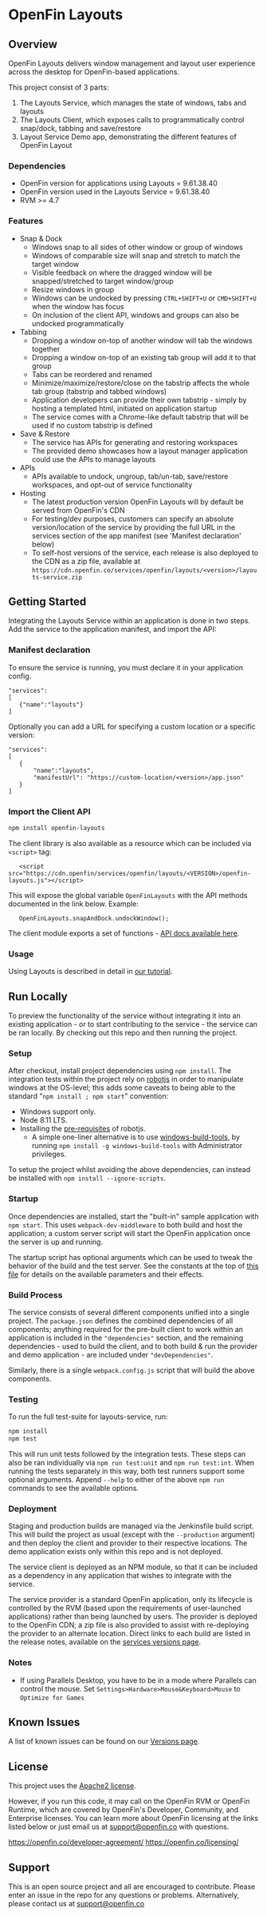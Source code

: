 # OpenFin Layouts


## Overview
OpenFin Layouts delivers window management and layout user experience across the desktop for OpenFin-based applications.

This project consist of 3 parts:
1. The Layouts Service, which manages the state of windows, tabs and layouts
2. The Layouts Client, which exposes calls to programmatically control snap/dock, tabbing and save/restore
3. Layout Service Demo app, demonstrating the different features of OpenFin Layout

### Dependencies
- OpenFin version for applications using Layouts = 9.61.38.40
- OpenFin version used in the Layouts Service = 9.61.38.40
- RVM >= 4.7

### Features
- Snap & Dock 
   - Windows snap to all sides of other window or group of windows
   - Windows of comparable size will snap and stretch to match the target window
   - Visible feedback on where the dragged window will be snapped/stretched to target window/group
   - Resize windows in group
   - Windows can be undocked by pressing `CTRL+SHIFT+U` or `CMD+SHIFT+U` when the window has focus
   - On inclusion of the client API, windows and groups can also be undocked programmatically
- Tabbing
   - Dropping a window on-top of another window will tab the windows together
   - Dropping a window on-top of an existing tab group will add it to that group
   - Tabs can be reordered and renamed
   - Minimize/maximize/restore/close on the tabstrip affects the whole tab group (tabstrip and tabbed windows)
   - Application developers can provide their own tabstrip - simply by hosting a templated html, initiated on application startup
   - The service comes with a Chrome-like default tabstrip that will be used if no custom tabstrip is defined
- Save & Restore
   - The service has APIs for generating and restoring workspaces
   - The provided demo showcases how a layout manager application could use the APIs to manage layouts
- APIs
   - APIs available to undock, ungroup, tab/un-tab, save/restore workspaces, and opt-out of service functionality
- Hosting
   - The latest production version OpenFin Layouts will by default be served from OpenFin's CDN
   - For testing/dev purposes, customers can specify an absolute version/location of the service by providing the full URL in the services section of the app manifest (see 'Manifest declaration' below)
   - To self-host versions of the service, each release is also deployed to the CDN as a zip file, available at `https://cdn.openfin.co/services/openfin/layouts/<version>/layouts-service.zip`

## Getting Started

Integrating the Layouts Service within an application is done in two steps. Add the service to the application manifest, and import the API:

### Manifest declaration

To ensure the service is running, you must declare it in your application config.

```
"services":
[
   {"name":"layouts"}
]
```
Optionally you can add a URL for specifying a custom location or a specific version:

```
"services":
[
   {
       "name":"layouts",
       "manifestUrl": "https://custom-location/<version>/app.json"
   }
]
```

### Import the Client API

```bash
npm install openfin-layouts
```

The client library is also available as a resource which can be included via `<script>` tag:
```
   <script src="https://cdn.openfin/services/openfin/layouts/<VERSION>/openfin-layouts.js"></script>
```
This will expose the global variable `OpenFinLayouts` with the API methods documented in the link below.  Example:
```
   OpenFinLayouts.snapAndDock.undockWindow();
```

The client module exports a set of functions - [API docs available here](https://cdn.openfin.co/docs/services/layouts/stable/api/).


### Usage

Using Layouts is described in detail in [our tutorial](https://openfin.co/documentation/layouts-tutorial).

## Run Locally

To preview the functionality of the service without integrating it into an existing application - or to start contributing to the service - the service can be ran locally. By checking out this repo and then running the project.

### Setup

After checkout, install project dependencies using `npm install`. The integration tests within the project rely on [robotjs](http://robotjs.io) in order to manipulate windows at the OS-level; this adds some caveats to being able to the standard "`npm install ; npm start`" convention:
- Windows support only.
- Node 8.11 LTS.
- Installing the [pre-requisites](http://robotjs.io/docs/) of robotjs.
  - A simple one-liner alternative is to use [windows-build-tools](https://www.npmjs.com/package/windows-build-tools), by running `npm install -g windows-build-tools` with Administrator privileges.

To setup the project whilst avoiding the above dependencies, can instead be installed with `npm install --ignore-scripts`.

### Startup
Once dependencies are installed, start the "built-in" sample application with `npm start`. This uses `webpack-dev-middleware` to both build and host the application; a custom server script will start the OpenFin application once the server is up and running.

The startup script has optional arguments which can be used to tweak the behavior of the build and the test server. See the constants at the top of [this file](https://github.com/HadoukenIO/service-tooling/blob/develop/src/server/server.ts) for details on the available parameters and their effects.

### Build Process
The service consists of several different components unified into a single project. The `package.json` defines the combined dependencies of all components; anything required for the pre-built client to work within an application is included in the `"dependencies"` section, and the remaining dependencies - used to build the client, and to both build & run the provider and demo application - are included under `"devDependencies"`.

Similarly, there is a single `webpack.config.js` script that will build the above components.

### Testing
To run the full test-suite for layouts-service, run:
```bash
npm install
npm test
```

This will run unit tests followed by the integration tests. These steps can also be ran individually via `npm run test:unit` and `npm run test:int`. When running the tests separately in this way, both test runners support some optional arguments. Append `--help` to either of the above `npm run` commands to see the available options.

### Deployment
Staging and production builds are managed via the Jenkinsfile build script. This will build the project as usual (except with the `--production` argument) and then deploy the client and provider to their respective locations. The demo application exists only within this repo and is not deployed.

The service client is deployed as an NPM module, so that it can be included as a dependency in any application that wishes to integrate with the service.

The service provider is a standard OpenFin application, only its lifecycle is controlled by the RVM (based upon the requirements of user-launched applications) rather than being launched by users. The provider is deployed to the OpenFin CDN; a zip file is also provided to assist with re-deploying the provider to an alternate location. Direct links to each build are listed in the release notes, available on the [services versions page](https://developer.openfin.co/versions/?product=Services).

### Notes
- If using Parallels Desktop, you have to be in a mode where Parallels can control the mouse. Set `Settings>Hardware>Mouse&Keyboard>Mouse` to `Optimize for Games`

## Known Issues
A list of known issues can be found on our [Versions page](https://developer.openfin.co/versions/?product=Services).

## License
This project uses the [Apache2 license](https://www.apache.org/licenses/LICENSE-2.0).

However, if you run this code, it may call on the OpenFin RVM or OpenFin Runtime, which are covered by OpenFin's Developer, Community, and Enterprise licenses. You can learn more about OpenFin licensing at the links listed below or just email us at support@openfin.co with questions.

https://openfin.co/developer-agreement/
https://openfin.co/licensing/

## Support
This is an open source project and all are encouraged to contribute.
Please enter an issue in the repo for any questions or problems. Alternatively, please contact us at support@openfin.co
